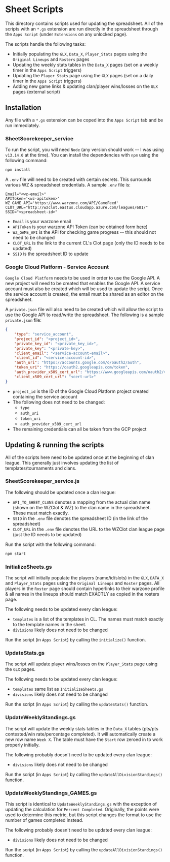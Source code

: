 # Sheet Scripts

This directory contains scripts used for updating the spreadsheet. All of the scripts with an `*.gs` extension are run directly in the spreadsheet through the `Apps Script` (under `Extensions` on any unlocked page).

The scripts handle the following tasks:
* Initially populating the `GLX`, `Data_X`, `Player_Stats` pages using the `Original Lineups` and `Rosters` pages
* Updating the weekly stats tables in the `Data_X` pages (set on a weekly timer in the `Apps Script` triggers)
* Updating the `Player_Stats` page using the `GLX` pages (set on a daily timer in the `Apps Script` triggers)
* Adding new game links & updating clan/player wins/losses on the `GLX` pages (external script)


## Installation

Any file with a `*.gs` extension can be coped into the `Apps Script` tab and be run immediately.

### SheetScorekeeper_service

To run the script, you will need `Node` (any version should work -- I was using `v13.14.0` at the time). You can install the dependencies with `npm` using the following command:

```bash
npm install
```

A `.env` file will need to be created with certain secrets. This surrounds various WZ & spreadsheet credentials. A sample `.env` file is:
```
Email="<wz-email>"
APIToken='<wz-apitoken>'
WZ_GAME_API='https://www.warzone.com/API/GameFeed'
CLOT_URL="http://wzclot.eastus.cloudapp.azure.com/leagues/681/"
SSID="<spreadsheet-id>"
```

* `Email` is your warzone email
* `APIToken` is your warzone API Token (can be obtained form [here](https://www.warzone.com/wiki/Get_API_Token_API))
* `WZ_GAME_API` is the API for checking game progress -- this should not need to be changed
* `CLOT_URL` is the link to the current CL's Clot page (only the ID needs to be updated)
* `SSID` is the spreadsheet ID to update

### Google Cloud Platform - Service Account

`Google Cloud Platform` needs to be used in order to use the Google API. A new project will need to be created that enables the Google API. A service account must also be created which will be used to update the script. Once the service account is created, the email must be shared as an editor on the spreadsheet.

A `private.json` file will also need to be created which will allow the script to use the Google API to read/write the spreadsheet. The following is a sample `private.json` file:
```json
{
    "type": "service_account",
    "project_id": "<project_id>",
    "private_key_id": "<private_key_id>",
    "private_key": "<private-key>",
    "client_email": "<service-account-email>",
    "client_id": "<service-account-id>",
    "auth_uri": "https://accounts.google.com/o/oauth2/auth",
    "token_uri": "https://oauth2.googleapis.com/token",
    "auth_provider_x509_cert_url": "https://www.googleapis.com/oauth2/v1/certs",
    "client_x509_cert_url": "<cert-url>"
}
```

* `project_id` is the ID of the Google Cloud Platform project created containing the service account
* The following does not need to be changed:
    * `type`
    * `auth_uri`
    * `token_uri`
    * `auth_provider_x509_cert_url`
* The remaining credentials can all be taken from the GCP project

## Updating & running the scripts

All of the scripts here need to be updated once at the beginning of clan league. This generally just involves updating the list of templates/tournaments and clans.

### SheetScorekeeper_service.js

The following should be updated once a clan league:
* `API_TO_SHEET_CLANS` denotes a mapping from the actual clan name (shown on the WZClot & WZ) to the clan name in the spreadsheet. These must match exactly.
* `SSID` in the `.env` file denotes the spreadsheet ID (in the link of the spreadsheet)
* `CLOT_URL` in the `.env` file denotes the URL to the WZClot clan league page (just the ID needs to be updated)

Run the script with the following command:
```bash
npm start
```

### InitializeSheets.gs

The script will initially populate the players (name/id/slots) in the `GLX`, `DATA_X` and `Player_Stats` pages using the `Original Lineups` and `Roster` pages. All players in the `Roster` page should contain hyperlinks to their warzone profile & all names in the lineups should match EXACTLY as copied in the rosters page.

The following needs to be updated every clan league:
* `templates` is a list of the templates in CL. The names must match exactly to the template names in the sheet.
* `divisions` likely does not need to be changed

Run the script (in `Apps Script`) by calling the `initialize()` function.

### UpdateStats.gs

The script will update player wins/losses on the `Player_Stats` page using the `GLX` pages.

The following needs to be updated every clan league:
* `templates` same list as `InitializeSheets.gs`
* `divisions` likely does not need to be changed

Run the script (in `Apps Script`) by calling the `updateStats()` function.

### UpdateWeeklyStandings.gs

The script will update the weekly stats tables in the `Data_X` tables (pts/pts contested/win rate/percentage completed). It will automatically create a new row name `Week X`. The table must have the `Start` row zeroed in to work properly initially.

The following probably doesn't need to be updated every clan league:
* `divisions` likely does not need to be changed

Run the script (in `Apps Script`) by calling the `updateAllDivisionStandings()` function.


### UpdateWeeklyStandings_GAMES.gs

This script is identical to `UpdateWeeklyStandings.gs` with the exception of updating the calculation for `Percent Completed`. Originally, the points were used to determine this metric, but this script changes the format to use the number of games completed instead.

The following probably doesn't need to be updated every clan league:
* `divisions` likely does not need to be changed

Run the script (in `Apps Script`) by calling the `updateAllDivisionStandings()` function.

